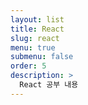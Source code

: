 ```yaml
---
layout: list
title: React
slug: react
menu: true
submenu: false
order: 5
description: >
  React 공부 내용
---
```

